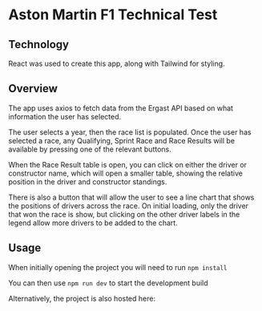 # Aston Martin F1 Technical Test

## Technology

React was used to create this app, along with Tailwind for styling.

## Overview

The app uses axios to fetch data from the Ergast API based on what information the user has selected.

The user selects a year, then the race list is populated. Once the user has selected a race, any Qualifying, Sprint Race and Race Results will be available by pressing one of the relevant buttons.

When the Race Result table is open, you can click on either the driver or constructor name, which will open a smaller table, showing the relative position in the driver and constructor standings.

There is also a button that will allow the user to see a line chart that shows the positions of drivers across the race. On initial loading, only the driver that won the race is show, but clicking on the other driver labels in the legend allow more drivers to be added to the chart.

## Usage

When initially opening the project you will need to run `npm install`

You can then use `npm run dev` to start the development build

Alternatively, the project is also hosted here: 